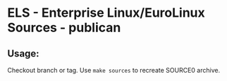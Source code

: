 # ELS - Enterprise Linux/EuroLinux Sources - publican
 
## Usage:
  Checkout branch or tag. Use `make sources` to recreate  SOURCE0 archive.
